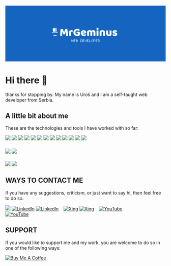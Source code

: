 ![MrGeminus Banner](https://github.com/MrGeminus/MrGeminus/blob/main/MrGeminusGitHubBanner.svg)
# Hi there :wave:


thanks for stopping by. My name is Uroš and I am a self-taught web developer from Serbia.

## A little bit about me

These are the technologies and tools I have worked with so far:


<div>
  
<img width="25" src="https://cdn.jsdelivr.net/gh/devicons/devicon/icons/html5/html5-plain.svg" />

<img width="25" src="https://cdn.jsdelivr.net/gh/devicons/devicon/icons/css3/css3-plain.svg" />
  
<img width="25" src='https://cdn.jsdelivr.net/gh/devicons/devicon/icons/sass/sass-original.svg'>  
  
<img width="25" src="https://cdn.jsdelivr.net/gh/devicons/devicon/icons/bootstrap/bootstrap-original.svg" />        
  
<img width="25" src='https://cdn.jsdelivr.net/gh/devicons/devicon/icons/tailwindcss/tailwindcss-plain.svg'>
  
<img width="25" src='https://cdn.jsdelivr.net/gh/devicons/devicon/icons/javascript/javascript-original.svg'>
  
<img width="25" src='https://cdn.jsdelivr.net/gh/devicons/devicon/icons/typescript/typescript-original.svg'>
  
<img width="25" src='https://cdn.jsdelivr.net/gh/devicons/devicon/icons/vuejs/vuejs-original.svg'>
  
<img width="25" src="https://cdn.jsdelivr.net/gh/devicons/devicon/icons/react/react-original.svg" />

<img width="25" src="https://cdn.jsdelivr.net/gh/devicons/devicon/icons/git/git-plain.svg" />
  
<img width="25" src="https://cdn.jsdelivr.net/gh/devicons/devicon/icons/npm/npm-original-wordmark.svg" />
  
<img width="25" src="https://cdn.jsdelivr.net/gh/devicons/devicon/icons/figma/figma-original.svg" /> 
  
<img width="25" src="https://cdn.jsdelivr.net/gh/devicons/devicon/icons/vscode/vscode-original.svg" />  
  
</div>

###
<img height="175px" src="https://github-readme-stats.vercel.app/api?username=mrgeminus&show_icons=true&theme=tokyonight&include_all_commits=true&count_private=true&border_radius=0&hide_border=true"/> <img height="175px" src="https://github-readme-stats.vercel.app/api/top-langs/?username=mrgeminus&layout=compact&langs_count=9&border_radius=0&hide_border=true&theme=tokyonight&card_width=305"/>

####
<a href="https://github.com/MrGeminus/todo-app-main"><img height="143px" src='https://github-readme-stats.vercel.app/api/pin/?username=mrgeminus&repo=todo-app-main&theme=tokyonight&hide_border=true'/></a>
<a href="https://github.com/MrGeminus/calculator-app-main"><img height="143px" src='https://github-readme-stats.vercel.app/api/pin/?username=mrgeminus&repo=calculator-app-main&theme=tokyonight&hide_border=true'/></a>

## WAYS TO CONTACT ME

If you have any suggestions, criticism, or just want to say hi, then feel free to do so.


  
[![](<img height="25" width="25" src="https://raw.githubusercontent.com/iconic/open-iconic/1d1e8885c5031874b32f4e480e371ce2b1c24144/svg/envelope-closed.svg" alt="urostomic@gmail.com"/>)][Email] 
[![LinkedIn](<img height="25" width="25" src="https://raw.githubusercontent.com/MrGeminus/MrGeminus/8da2fd58de68758065830265b2b0864f8248d9bb/icons/linkedin-light.svg" alt="LinkedIn profile"/>)][LinkedIn]
[![LinkedIn](<img height="25" width="25" src="https://raw.githubusercontent.com/MrGeminus/MrGeminus/8da2fd58de68758065830265b2b0864f8248d9bb/icons/linkedin-dark.svg#gh-dark-mode-only" alt="LinkedIn profile"/>)][LinkedIn]
&nbsp;&nbsp;
[![Xing](<img height="25" width="25" src="https://raw.githubusercontent.com/MrGeminus/MrGeminus/8da2fd58de68758065830265b2b0864f8248d9bb/icons/xing-light.svg#gh-light-mode-only" alt="Xing profile"/>)][Xing]
[![Xing](<img height="25" width="25" src="https://raw.githubusercontent.com/MrGeminus/MrGeminus/8da2fd58de68758065830265b2b0864f8248d9bb/icons/xing-dark.svg#gh-dark-mode-only" alt="Xing profile"/>)][Xing]
&nbsp;&nbsp;
[![YouTube](<img height="25" width="25" src="https://raw.githubusercontent.com/MrGeminus/MrGeminus/8da2fd58de68758065830265b2b0864f8248d9bb/icons/youtube-light.svg#gh-light-mode-only" alt="YouTube channel"/>)][YouTube]   
[![YouTube](<img height="25" width="25" src="https://raw.githubusercontent.com/MrGeminus/MrGeminus/8da2fd58de68758065830265b2b0864f8248d9bb/icons/youtube-dark.svg#gh-dark-mode-only" alt="YouTube channel"/>)][YouTube] 


## SUPPORT

If you would like to support me and my work, you are welcome to do so in one of the following ways:

[![Buy Me A Coffee](https://img.shields.io/badge/-Buy_Me_A_Coffee-%231565C0?style=for-the-badge&logo=buymeacoffee&logoColor=white)](https://buymeacoffee.com/mrgeminus)

[Email]: mailto
[LinkedIn]: https://www.linkedin.com/in/mrgeminus/
[Xing]: https://www.xing.com/profile/Uros_Tomic3/cv
[YouTube]: https://www.youtube.com/